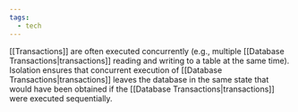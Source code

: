 ```yaml
---
tags:
  - tech
---
```

[[Transactions]] are often executed concurrently (e.g., multiple [[Database Transactions|transactions]] reading and writing to a table at the same time). 
Isolation ensures that concurrent execution of [[Database Transactions|transactions]] leaves the database in the same state that would have been obtained if the [[Database Transactions|transactions]] were executed sequentially.
